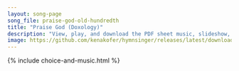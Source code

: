 ```yaml
---
layout: song-page
song_file: praise-god-old-hundredth
title: "Praise God (Doxology)"
description: "View, play, and download the PDF sheet music, slideshow, and audio. Lyrics: Praise God from whom all blessings flow; praise God all creatures here below; praise God above, ye heav'nly host; praise Father, Son, and Holy Ghost. ... english french spanish german christian 4part chords"
image: https://github.com/kenakofer/hymnsinger/releases/latest/download/praise-god-old-hundredth-trad.png
---
```


{% include choice-and-music.html %}